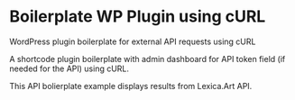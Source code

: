 # Boilerplate WP Plugin using cURL
WordPress plugin boilerplate for external API requests using cURL

A shortcode plugin boilerplate with admin dashboard for API token field (if needed for the API) using cURL.

This API bolierplate example displays results from Lexica.Art API.


